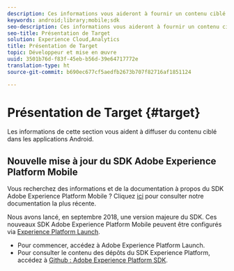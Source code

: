 ```yaml
---
description: Ces informations vous aideront à fournir un contenu ciblé dans les applications Android.
keywords: android;library;mobile;sdk
seo-description: Ces informations vous aideront à fournir un contenu ciblé dans les applications Android.
seo-title: Présentation de Target
solution: Experience Cloud,Analytics
title: Présentation de Target
topic: Développeur et mise en œuvre
uuid: 3501b76d-f83f-45eb-b56d-39e64717772e
translation-type: ht
source-git-commit: b690ec677cf5aedfb2673b707f82716af1851124

---
```



# Présentation de Target {#target}

Les informations de cette section vous aident à diffuser du contenu ciblé dans les applications Android.

## Nouvelle mise à jour du SDK Adobe Experience Platform Mobile

Vous recherchez des informations et de la documentation à propos du SDK Adobe Experience Platform Mobile ? Cliquez [ici](https://aep-sdks.gitbook.io/docs/) pour consulter notre documentation la plus récente.

Nous avons lancé, en septembre 2018, une version majeure du SDK. Ces nouveaux SDK Adobe Experience Platform Mobile peuvent être configurés via [Experience Platform Launch](https://www.adobe.com/fr/experience-platform/launch.html).

* Pour commencer, accédez à Adobe Experience Platform Launch.
* Pour consulter le contenu des dépôts du SDK Experience Platform, accédez à [Github : Adobe Experience Platform SDK](https://github.com/Adobe-Marketing-Cloud/acp-sdks).

